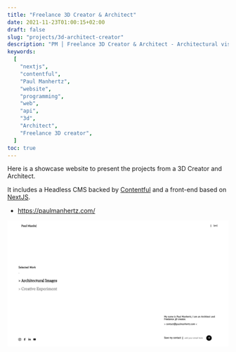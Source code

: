 ```yaml
---
title: "Freelance 3D Creator & Architect"
date: 2021-11-23T01:00:15+02:00
draft: false
slug: "projects/3d-architect-creator"
description: "PM │ Freelance 3D Creator & Architect - Architectural visualisation and MORE !"
keywords:
  [
    "nextjs",
    "contentful",
    "Paul Manhertz",
    "website",
    "programming",
    "web",
    "api",
    "3d",
    "Architect",
    "Freelance 3D creator",
  ]
toc: true
---
```


Here is a showcase website to present the projects from a 3D Creator and Architect.

It includes a Headless CMS backed by [Contentful](https://www.contentful.com/) and a front-end based on [NextJS](https://nextjs.org/).

- https://paulmanhertz.com/

![PM │ Freelance 3D Creator & Architect - Architectural visualisation and MORE !](./paul-manhertz.png)
